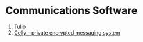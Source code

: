 # Communications Software

1. [Tulip](https://zulip.org/index.html)
2. [Celly - private encrypted messaging system](https://cel.ly/login?)
